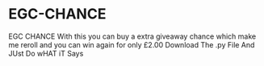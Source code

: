 # EGC-CHANCE
EGC CHANCE
With this you can buy a extra giveaway chance which make me reroll and you can win again for only £2.00
Download The .py File And JUst Do wHAT iT Says
